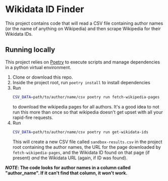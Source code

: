 # Wikidata ID Finder

This project contains code that will read a CSV file containing author names (or the name of anything on Wikipedia) and then scrape Wikipedia for their Wikidata IDs.


## Running locally

This project relies on [Poetry](https://python-poetry.org/docs/) to execute scripts and manage dependencies in a python virtual environment.

1. Clone or download this repo.
2. Inside the project root, run `poetry install` to install dependencies
3. Run 
   ```bash
   CSV_DATA=path/to/author/name/csv poetry run fetch-wikipedia-pages
   ```
   to download the wikipedia pages for all authors. It's a good idea to not run this more than once so that wikipedia doesn't get upset with all your rapid-fire requests.
4. Run
   ```bash
   CSV_DATA=path/to/author/name/csv poetry run get-wikidata-ids
   ```
   This will create a new CSV file called `sandbox-results.csv` in the project root containing the author names, the URL for the page downloaded by `fetch-wikipedia-pages`, and the Wikidata ID found on that page (if present) _and_ the Wikidata URL (again, if ID was found).


**_NOTE_: The code looks for author names in a column called "author_name". If it can't find that column, it won't work.**